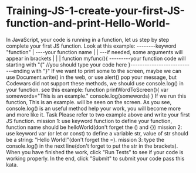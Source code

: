 # Training-JS-1-create-your-first-JS-function-and-print-Hello-World-
In JavaScript, your code is running in a function, let us step by step complete your first JS function.  Look at this example:        --------keyword "function"       |       ----your function name         |       |    ---if needed, some arguments will appear in brackets       |       |    |     function myfunc(){  ---------your function code will starting with "{"       //you should type your code here     }----------------------------ending with "}" If we want to print some to the screen, maybe we can use Document.write() in the web, or use alert() pop your message, but Codewars did not support these methods, we should use console.log() in your function. see this example:  function printWordToScreen(){   var somewords="This is an example."   console.log(somewords) } If we run this function, This is an example. will be seen on the screen. As you see, console.log() is an useful method help your work, you will become more and more like it.  Task Please refer to two example above and write your first JS function.  mission 1:  use keyword function to define your function, function name should be helloWorld(don't forget the () and {})  mission 2:  use keyword var (or let or const) to define a variable str, value of str should be a string: "Hello World!"(don't forget the =).  mission 3:  type the console.log() in the next line(don't forget to put the str in the brackets).  When you have finished the work, click "Run Tests" to see if your code is working properly.  In the end, click "Submit" to submit your code pass this kata.
